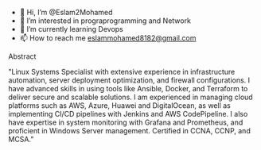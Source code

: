 - 👋 Hi, I’m @Eslam2Mohamed
- 👀 I’m interested in prograprogramming and Network
- 🌱 I’m currently learning Devops
- 📫 How to reach me eslammohamed8182@gmail.com

Abstract



"Linux Systems Specialist with extensive experience in infrastructure automation, server deployment optimization, and firewall configurations. I have advanced skills in using tools like Ansible, Docker, and Terraform to deliver secure and scalable solutions. I am experienced in managing cloud platforms such as AWS, Azure, Huawei and DigitalOcean, as well as implementing CI/CD pipelines with Jenkins and AWS CodePipeline. I also have expertise in system monitoring with Grafana and Prometheus, and proficient in Windows Server management. Certified in CCNA, CCNP, and MCSA."
